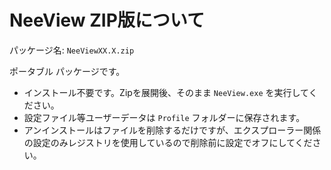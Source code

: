 # NeeView ZIP版について

パッケージ名: `NeeViewXX.X.zip`

ポータブル パッケージです。  

* インストール不要です。Zipを展開後、そのまま `NeeView.exe` を実行してください。  
* 設定ファイル等ユーザーデータは `Profile` フォルダーに保存されます。  
* アンインストールはファイルを削除するだけですが、エクスプローラー関係の設定のみレジストリを使用しているので削除前に設定でオフにしてください。
